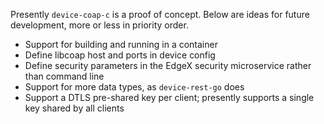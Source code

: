 Presently `device-coap-c` is a proof of concept. Below are ideas for future development, more or less in priority order.

* Support for building and running in a container
* Define libcoap host and ports in device config
* Define security parameters in the EdgeX security microservice rather than command line
* Support for more data types, as `device-rest-go` does
* Support a DTLS pre-shared key per client; presently supports a single key shared by all clients

